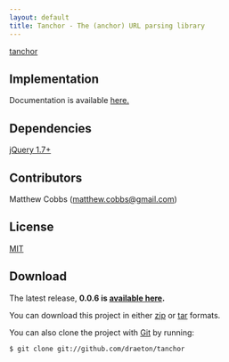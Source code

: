 ```yaml
---
layout: default
title: Tanchor - The (anchor) URL parsing library
---
```


<section id="main" role="main">

[tanchor](http://draeton.github.com/tanchor/) 
    

## Implementation

Documentation is available [here.](http://draeton.github.com/tanchor/tanchor/docs/tanchor.html)
    

## Dependencies

[jQuery 1.7+](http://jquery.com/)


## Contributors

Matthew Cobbs (matthew.cobbs@gmail.com)


## License

[MIT](https://raw.github.com/draeton/tanchor/master/LICENSE)


## Download

The latest release, **0.0.6 is [available here](http://draeton.github.com/tanchor/tanchor/dist/tanchor-0.0.6.zip).**

You can download this project in either [zip](https://github.com/draeton/tanchor/zipball/master) 
or [tar](https://github.com/draeton/tanchor/tarball/master) formats.

You can also clone the project with [Git](http://git-scm.com) by running:

    $ git clone git://github.com/draeton/tanchor

</section>

<script src="(http://draeton.github.com/tanchor/tanchor/build/js/tanchor-0.0.6-min.js"></script>
<script>
$(document).ready(function () {
});
</script>